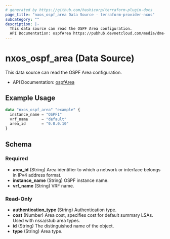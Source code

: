 ```yaml
---
# generated by https://github.com/hashicorp/terraform-plugin-docs
page_title: "nxos_ospf_area Data Source - terraform-provider-nxos"
subcategory: ""
description: |-
  This data source can read the OSPF Area configuration.
  API Documentation: ospfArea https://pubhub.devnetcloud.com/media/dme-docs-10-2-2/docs/Routing%20and%20Forwarding/ospf:Area/
---
```


# nxos_ospf_area (Data Source)

This data source can read the OSPF Area configuration.

- API Documentation: [ospfArea](https://pubhub.devnetcloud.com/media/dme-docs-10-2-2/docs/Routing%20and%20Forwarding/ospf:Area/)

## Example Usage

```terraform
data "nxos_ospf_area" "example" {
  instance_name = "OSPF1"
  vrf_name      = "default"
  area_id       = "0.0.0.10"
}
```

<!-- schema generated by tfplugindocs -->
## Schema

### Required

- **area_id** (String) Area identifier to which a network or interface belongs in IPv4 address format.
- **instance_name** (String) OSPF instance name.
- **vrf_name** (String) VRF name.

### Read-Only

- **authentication_type** (String) Authentication type.
- **cost** (Number) Area cost, specifies cost for default summary LSAs. Used with nssa/stub area types.
- **id** (String) The distinguished name of the object.
- **type** (String) Area type.


